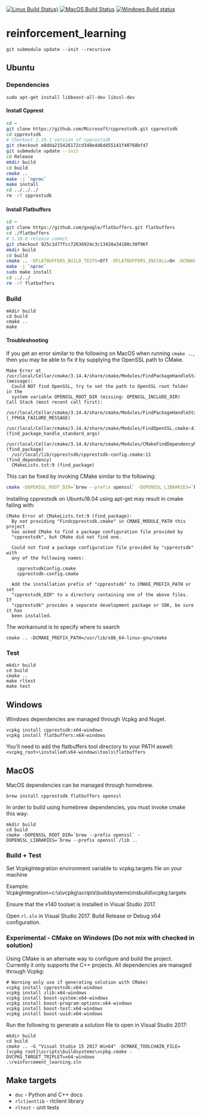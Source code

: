 [![Linux Build Status)](https://img.shields.io/azure-devops/build/vowpalwabbit/3934113c-9e2b-4dbc-8972-72ab9b9b4342/23/master?label=Linux%20build&logo=Azure%20Devops)](https://dev.azure.com/vowpalwabbit/Vowpal%20Wabbit/_build?definitionId=31)
[![MacOS Build Status](https://img.shields.io/azure-devops/build/vowpalwabbit/3934113c-9e2b-4dbc-8972-72ab9b9b4342/22/master?label=MacOS%20build&logo=Azure%20Devops)](https://dev.azure.com/vowpalwabbit/Vowpal%20Wabbit/_build?definitionId=32)
[![Windows Build status](https://ci.appveyor.com/api/projects/status/57p7o5v34onsqma2/branch/master?svg=true)](https://ci.appveyor.com/project/JohnLangford/reinforcement-learning/branch/master)

# reinforcement_learning

```
git submodule update --init --recursive
```

## Ubuntu

### Dependencies

```
sudo apt-get install libboost-all-dev libssl-dev
```

#### Install Cpprest
```bash
cd ~
git clone https://github.com/Microsoft/cpprestsdk.git cpprestsdk
cd cpprestsdk
# Checkout 2.10.1 version of cpprestsdk
git checkout e8dda215426172cd348e4d6d455141f40768bf47
git submodule update --init
cd Release
mkdir build
cd build
cmake ..
make -j `nproc`
make install
cd ../../../
rm -rf cpprestsdk
```


#### Install Flatbuffers
```bash
cd ~
git clone https://github.com/google/flatbuffers.git flatbuffers
cd ./flatbuffers
# 1.10.0 release commit
git checkout 925c1d77fcc72636924c3c13428a34180c30f96f
mkdir build
cd build
cmake .. -DFLATBUFFERS_BUILD_TESTS=Off -DFLATBUFFERS_INSTALL=On -DCMAKE_BUILD_TYPE=Release -DFLATBUFFERS_BUILD_FLATHASH=Off
make -j `nproc`
sudo make install
cd ../../
rm -rf flatbuffers
```

### Build

```
mkdir build
cd build
cmake ..
make
```

#### Troubleshooting
If you get an error similar to the following on MacOS when running `cmake ..`, then you may be able to fix it by supplying the OpenSSL path to CMake.
```
Make Error at /usr/local/Cellar/cmake/3.14.4/share/cmake/Modules/FindPackageHandleStandardArgs.cmake:137 (message):
  Could NOT find OpenSSL, try to set the path to OpenSSL root folder in the
  system variable OPENSSL_ROOT_DIR (missing: OPENSSL_INCLUDE_DIR)
Call Stack (most recent call first):
  /usr/local/Cellar/cmake/3.14.4/share/cmake/Modules/FindPackageHandleStandardArgs.cmake:378 (_FPHSA_FAILURE_MESSAGE)
  /usr/local/Cellar/cmake/3.14.4/share/cmake/Modules/FindOpenSSL.cmake:413 (find_package_handle_standard_args)
  /usr/local/Cellar/cmake/3.14.4/share/cmake/Modules/CMakeFindDependencyMacro.cmake:48 (find_package)
  /usr/local/lib/cpprestsdk/cpprestsdk-config.cmake:11 (find_dependency)
  CMakeLists.txt:9 (find_package)
```

This can be fixed by invoking CMake similar to the following:
```bash
cmake -DOPENSSL_ROOT_DIR=`brew --prefix openssl` -DOPENSSL_LIBRARIES=`brew --prefix openssl`/lib ..
```


Installing cpprestsdk on Ubuntu18.04 using apt-get may result in cmake failing with:
```
CMake Error at CMakeLists.txt:9 (find_package):
  By not providing "Findcpprestsdk.cmake" in CMAKE_MODULE_PATH this project
  has asked CMake to find a package configuration file provided by
  "cpprestsdk", but CMake did not find one.

  Could not find a package configuration file provided by "cpprestsdk" with
  any of the following names:

    cpprestsdkConfig.cmake
    cpprestsdk-config.cmake

  Add the installation prefix of "cpprestsdk" to CMAKE_PREFIX_PATH or set
  "cpprestsdk_DIR" to a directory containing one of the above files.  If
  "cpprestsdk" provides a separate development package or SDK, be sure it has
  been installed.
```

The workaround is to specify where to search
```
cmake .. -DCMAKE_PREFIX_PATH=/usr/lib/x86_64-linux-gnu/cmake
```

### Test
```
mkdir build
cd build
cmake ..
make rltest
make test
```

## Windows
Windows dependencies are managed through Vcpkg and Nuget.

```
vcpkg install cpprestsdk:x64-windows
vcpkg install flatbuffers:x64-windows
```

You'll need to add the flatbuffers tool directory to your PATH aswell: `<vcpkg_root>\installed\x64-windows\tools\flatbuffers`

## MacOS

MacOS dependencies can be managed through homebrew.

```
brew install cpprestsdk flatbuffers openssl
```

In order to build using homebrew dependencies, you must invoke cmake this way:

```
mkdir build
cd build
cmake -DOPENSSL_ROOT_DIR=`brew --prefix openssl` -DOPENSSL_LIBRARIES=`brew --prefix openssl`/lib ..
```


### Build + Test

Set VcpkgIntegration environment variable to vcpkg.targets file on your machine

Example:
VcpkgIntegration=c:\s\vcpkg\scripts\buildsystems\msbuild\vcpkg.targets

Ensure that the v140 toolset is installed in Visual Studio 2017.

Open `rl.sln` in Visual Studio 2017.
Build Release or Debug x64 configuration.

### Experimental - CMake on Windows (Do not mix with checked in solution)
Using CMake is an alternate way to configure and build the project. Currently it only supports the C++ projects.
All dependencies are managed through Vcpkg:
```
# Warning only use if generating solution with CMake)
vcpkg install cpprestsdk:x64-windows
vcpkg install zlib:x64-windows
vcpkg install boost-system:x64-windows
vcpkg install boost-program-options:x64-windows
vcpkg install boost-test:x64-windows
vcpkg install boost-uuid:x64-windows
```

Run the following to generate a solution file to open in Visual Studio 2017:
```
mkdir build
cd build
cmake .. -G "Visual Studio 15 2017 Win64" -DCMAKE_TOOLCHAIN_FILE=[vcpkg root]\scripts\buildsystems\vcpkg.cmake -DVCPKG_TARGET_TRIPLET=x64-windows
.\reinforcement_learning.sln
```

## Make targets
- `doc` - Python and C++ docs
- `rlclientlib` - rlclient library
- `rltest` - unit tests

